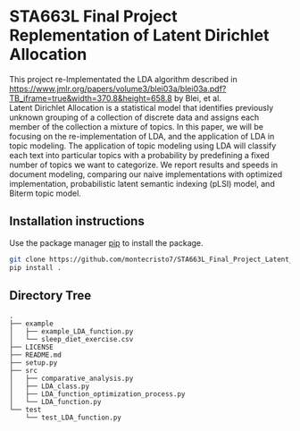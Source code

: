 # STA663L Final Project Replementation of Latent Dirichlet Allocation

This project re-Implementated the LDA algorithm described in https://www.jmlr.org/papers/volume3/blei03a/blei03a.pdf?TB_iframe=true&width=370.8&height=658.8 by Blei, et al.    
  Latent Dirichlet Allocation is a statistical model that identifies previously unknown grouping of a collection of discrete data and assigns each member of the collection a mixture of topics. In this paper, we will be focusing on the re-implementation of LDA, and the application of LDA in topic modeling. The application of topic modeling using LDA will classify each text into particular topics with a probability by predefining a fixed number of topics we want to categorize. We report results and speeds in document modeling, comparing our naive implementations with optimized implementation, probabilistic latent semantic indexing (pLSI) model, and Biterm topic model.

## Installation instructions

Use the package manager [pip](https://pip.pypa.io/en/stable/) to install the package.

```bash
git clone https://github.com/montecristo7/STA663L_Final_Project_Latent_Dirichlet_Allocation.git
pip install .
```


## Directory Tree

```
.
├── example
│   ├── example_LDA_function.py
│   └── sleep_diet_exercise.csv
├── LICENSE
├── README.md
├── setup.py
├── src
│   ├── comparative_analysis.py
│   ├── LDA_class.py
│   ├── LDA_function_optimization_process.py
│   └── LDA_function.py
└── test
    └── test_LDA_function.py
 
```
